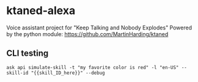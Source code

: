 # ktaned-alexa
Voice assistant project for "Keep Talking and Nobody Explodes"
Powered by the python module: https://github.com/MartinHarding/ktaned

## CLI testing

```
ask api simulate-skill -t "my favorite color is red" -l "en-US" --skill-id "{{skill_ID_here}}" --debug
```
